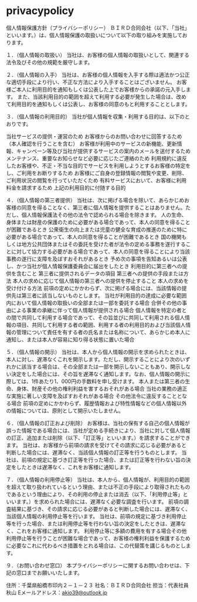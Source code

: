 # privacypolicy
個人情報保護方針（プライバシーポリシー）
ＢＩＲＤ合同会社（以下、「当社」といいます。）は、個人情報保護の取扱いについて以下の取り組みを実施しております。

１．（個人情報の取扱い）
当社は、お客様の個人情報の取扱いとして、関連する法令及びその他の規範を厳守します。

２．（個人情報の入手）
当社は、お客様の個人情報を入手する際は適法かつ公正な適切手段により行い、不正な方法により入手することはございません。
お客様ご本人に利用目的を通知もしくは公表した上でお客様からの承諾の元入手します。
また、当該利用目的の範囲を超えて利用する必要が発生した場合は、改めて利用目的を通知もしくは公表し、お客様の同意のもと利用することとします。

３．（個人情報の利用目的）
当社が個人情報を収集・利用する目的は、以下のとおりです。

当社サービスの提供・運営のため
お客様からのお問い合わせに回答するため（本人確認を行うことを含む）
お客様が利用中のサービスの新機能、更新情報、キャンペーン等及び当社が提供するサービスの案内のメールを送付するため
メンテナンス、重要なお知らせなど必要に応じたご連絡のため
利用規約に違反したお客様や、不正・不当な目的でサービスを利用しようとするお客様の特定をし、ご利用をお断りするため
お客様にご自身の登録情報の閲覧や変更、削除、ご利用状況の閲覧を行っていただくため
有料サービスにおいて、お客様に利用料金を請求するため
上記の利用目的に付随する目的

４．（個人情報の第三者提供）
当社は、次に掲げる場合を除いて、あらかじめお客様の同意を得ることなく、第三者に個人情報を提供することはありません。ただし、個人情報保護法その他の法令で認められる場合を除きます。
人の生命、身体または財産の保護のために必要がある場合であって、本人の同意を得ることが困難であるとき
公衆衛生の向上または児童の健全な育成の推進のために特に必要がある場合であって、本人の同意を得ることが困難であるとき
国の機関もしくは地方公共団体またはその委託を受けた者が法令の定める事務を遂行することに対して協力する必要がある場合であって、本人の同意を得ることにより当該事務の遂行に支障を及ぼすおそれがあるとき
予め次の事項を告知あるいは公表し、かつ当社が個人情報保護委員会に届出をしたとき
利用目的に第三者への提供を含むこと
第三者に提供されるデータの項目
第三者への提供の手段または方法
本人の求めに応じて個人情報の第三者への提供を停止すること
本人の求めを受け付ける方法
前項の定めにかかわらず、次に掲げる場合には、当該情報の提供先は第三者に該当しないものとします。
当社が利用目的の達成に必要な範囲内において個人情報の取扱いの全部または一部を委託する場合
合併その他の事由による事業の承継に伴って個人情報が提供される場合
個人情報を特定の者との間で共同して利用する場合であって、その旨並びに共同して利用される個人情報の項目、共同して利用する者の範囲、利用する者の利用目的および当該個人情報の管理について責任を有する者の氏名または名称について、あらかじめ本人に通知し、または本人が容易に知り得る状態に置いた場合

５．（個人情報の開示）
当社は、本人から個人情報の開示を求められたときは、本人に対し、遅滞なくこれを開示します。ただし、開示することにより次のいずれかに該当する場合は、その全部または一部を開示しないこともあり、開示しない決定をした場合には、その旨を遅滞なく通知します。なお、個人情報の開示に際しては、1件あたり1、000円の手数料を申し受けます。
本人または第三者の生命、身体、財産その他の権利利益を害するおそれがある場合
当社の業務の適正な実施に著しい支障を及ぼすおそれがある場合
その他法令に違反することとなる場合
前項の定めにかかわらず、履歴情報および特性情報などの個人情報以外の情報については、原則として開示いたしません。

６．（個人情報の訂正および削除）
お客様は、当社の保有する自己の個人情報が誤った情報である場合には、当社が定める手続きにより、当社に対して個人情報の訂正、追加または削除（以下、「訂正等」といいます。）を請求することができます。
当社は、お客様から前項の請求を受けてその請求に応じる必要があると判断した場合には、遅滞なく、当該個人情報の訂正等を行うものとします。
当社は、前項の規定に基づき訂正等を行った場合、または訂正等を行わない旨の決定をしたときは遅滞なく、これをお客様に通知します。

７．（個人情報の利用停止等）
当社は、本人から、個人情報が、利用目的の範囲を超えて取り扱われているという理由、または不正の手段により取得されたものであるという理由により、その利用の停止または消去（以下、「利用停止等」といいます。）を求められた場合には、遅滞なく必要な調査を行います。
前項の調査結果に基づき、その請求に応じる必要があると判断した場合には、遅滞なく、当該個人情報の利用停止等を行います。
当社は、前項の規定に基づき利用停止等を行った場合、または利用停止等を行わない旨の決定をしたときは、遅滞なく、これをお客様に通知します。
利用停止等に多額の費用を有する場合その他利用停止等を行うことが困難な場合であって、お客様の権利利益を保護するために必要なこれに代わるべき措置をとれる場合は、この代替策を講じるものとします。

９．（お問い合わせ窓口）
本プライバシーポリシーに関するお問い合わせは、下記の窓口までお願いいたします。

住所：千葉県船橋市印内２－１－２３
社名：ＢＩＲＤ合同会社
担当：代表社員　秋山
Eメールアドレス：akio39@outlook.jp
